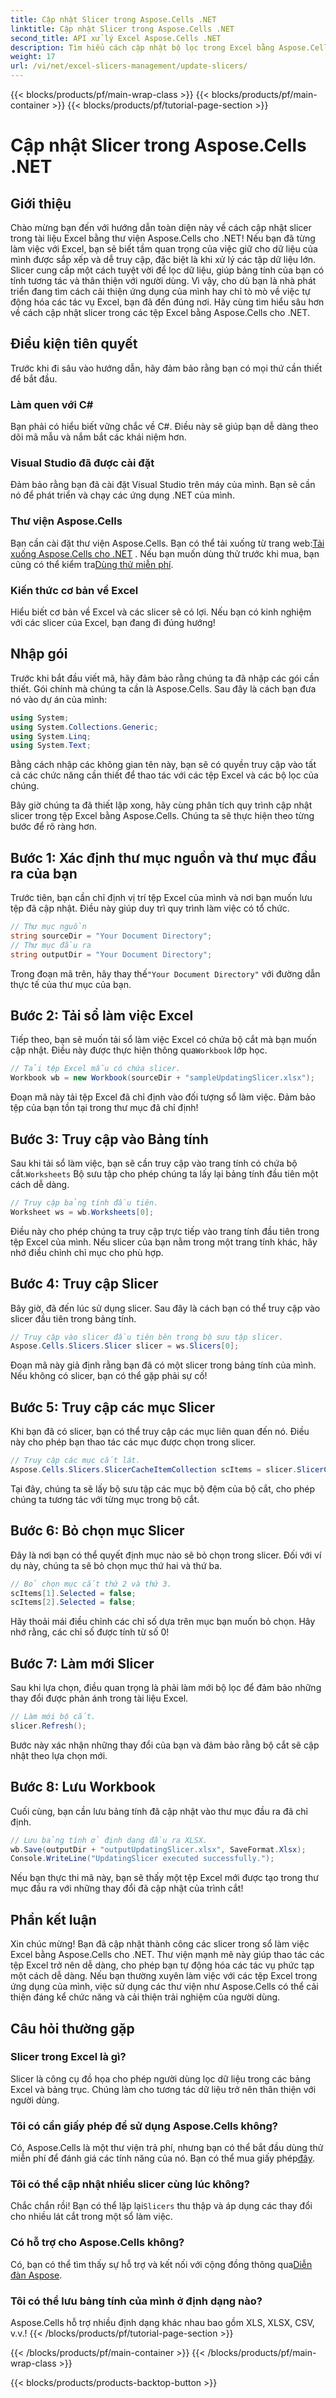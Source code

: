 ```yaml
---
title: Cập nhật Slicer trong Aspose.Cells .NET
linktitle: Cập nhật Slicer trong Aspose.Cells .NET
second_title: API xử lý Excel Aspose.Cells .NET
description: Tìm hiểu cách cập nhật bộ lọc trong Excel bằng Aspose.Cells cho .NET với hướng dẫn từng bước này và nâng cao kỹ năng phân tích dữ liệu của bạn.
weight: 17
url: /vi/net/excel-slicers-management/update-slicers/
---
```


{{< blocks/products/pf/main-wrap-class >}}
{{< blocks/products/pf/main-container >}}
{{< blocks/products/pf/tutorial-page-section >}}

# Cập nhật Slicer trong Aspose.Cells .NET

## Giới thiệu
Chào mừng bạn đến với hướng dẫn toàn diện này về cách cập nhật slicer trong tài liệu Excel bằng thư viện Aspose.Cells cho .NET! Nếu bạn đã từng làm việc với Excel, bạn sẽ biết tầm quan trọng của việc giữ cho dữ liệu của mình được sắp xếp và dễ truy cập, đặc biệt là khi xử lý các tập dữ liệu lớn. Slicer cung cấp một cách tuyệt vời để lọc dữ liệu, giúp bảng tính của bạn có tính tương tác và thân thiện với người dùng. Vì vậy, cho dù bạn là nhà phát triển đang tìm cách cải thiện ứng dụng của mình hay chỉ tò mò về việc tự động hóa các tác vụ Excel, bạn đã đến đúng nơi. Hãy cùng tìm hiểu sâu hơn về cách cập nhật slicer trong các tệp Excel bằng Aspose.Cells cho .NET.
## Điều kiện tiên quyết
Trước khi đi sâu vào hướng dẫn, hãy đảm bảo rằng bạn có mọi thứ cần thiết để bắt đầu.
### Làm quen với C#
Bạn phải có hiểu biết vững chắc về C#. Điều này sẽ giúp bạn dễ dàng theo dõi mã mẫu và nắm bắt các khái niệm hơn.
### Visual Studio đã được cài đặt
Đảm bảo rằng bạn đã cài đặt Visual Studio trên máy của mình. Bạn sẽ cần nó để phát triển và chạy các ứng dụng .NET của mình. 
### Thư viện Aspose.Cells
 Bạn cần cài đặt thư viện Aspose.Cells. Bạn có thể tải xuống từ trang web:[Tải xuống Aspose.Cells cho .NET](https://releases.aspose.com/cells/net/) . Nếu bạn muốn dùng thử trước khi mua, bạn cũng có thể kiểm tra[Dùng thử miễn phí](https://releases.aspose.com/).
### Kiến thức cơ bản về Excel
Hiểu biết cơ bản về Excel và các slicer sẽ có lợi. Nếu bạn có kinh nghiệm với các slicer của Excel, bạn đang đi đúng hướng!
## Nhập gói
Trước khi bắt đầu viết mã, hãy đảm bảo rằng chúng ta đã nhập các gói cần thiết. Gói chính mà chúng ta cần là Aspose.Cells. Sau đây là cách bạn đưa nó vào dự án của mình:
```csharp
using System;
using System.Collections.Generic;
using System.Linq;
using System.Text;
```
Bằng cách nhập các không gian tên này, bạn sẽ có quyền truy cập vào tất cả các chức năng cần thiết để thao tác với các tệp Excel và các bộ lọc của chúng.

Bây giờ chúng ta đã thiết lập xong, hãy cùng phân tích quy trình cập nhật slicer trong tệp Excel bằng Aspose.Cells. Chúng ta sẽ thực hiện theo từng bước để rõ ràng hơn.
## Bước 1: Xác định thư mục nguồn và thư mục đầu ra của bạn
Trước tiên, bạn cần chỉ định vị trí tệp Excel của mình và nơi bạn muốn lưu tệp đã cập nhật. Điều này giúp duy trì quy trình làm việc có tổ chức.
```csharp
// Thư mục nguồn
string sourceDir = "Your Document Directory";
// Thư mục đầu ra
string outputDir = "Your Document Directory";
```
 Trong đoạn mã trên, hãy thay thế`"Your Document Directory"` với đường dẫn thực tế của thư mục của bạn. 
## Bước 2: Tải sổ làm việc Excel
 Tiếp theo, bạn sẽ muốn tải sổ làm việc Excel có chứa bộ cắt mà bạn muốn cập nhật. Điều này được thực hiện thông qua`Workbook` lớp học.
```csharp
// Tải tệp Excel mẫu có chứa slicer.
Workbook wb = new Workbook(sourceDir + "sampleUpdatingSlicer.xlsx");
```
Đoạn mã này tải tệp Excel đã chỉ định vào đối tượng sổ làm việc. Đảm bảo tệp của bạn tồn tại trong thư mục đã chỉ định!
## Bước 3: Truy cập vào Bảng tính
 Sau khi tải sổ làm việc, bạn sẽ cần truy cập vào trang tính có chứa bộ cắt.`Worksheets` Bộ sưu tập cho phép chúng ta lấy lại bảng tính đầu tiên một cách dễ dàng.
```csharp
// Truy cập bảng tính đầu tiên.
Worksheet ws = wb.Worksheets[0];
```
Điều này cho phép chúng ta truy cập trực tiếp vào trang tính đầu tiên trong tệp Excel của mình. Nếu slicer của bạn nằm trong một trang tính khác, hãy nhớ điều chỉnh chỉ mục cho phù hợp.
## Bước 4: Truy cập Slicer
Bây giờ, đã đến lúc sử dụng slicer. Sau đây là cách bạn có thể truy cập vào slicer đầu tiên trong bảng tính.
```csharp
// Truy cập vào slicer đầu tiên bên trong bộ sưu tập slicer.
Aspose.Cells.Slicers.Slicer slicer = ws.Slicers[0];
```
Đoạn mã này giả định rằng bạn đã có một slicer trong bảng tính của mình. Nếu không có slicer, bạn có thể gặp phải sự cố!
## Bước 5: Truy cập các mục Slicer
Khi bạn đã có slicer, bạn có thể truy cập các mục liên quan đến nó. Điều này cho phép bạn thao tác các mục được chọn trong slicer.
```csharp
// Truy cập các mục cắt lát.
Aspose.Cells.Slicers.SlicerCacheItemCollection scItems = slicer.SlicerCache.SlicerCacheItems;
```
Tại đây, chúng ta sẽ lấy bộ sưu tập các mục bộ đệm của bộ cắt, cho phép chúng ta tương tác với từng mục trong bộ cắt.
## Bước 6: Bỏ chọn mục Slicer
Đây là nơi bạn có thể quyết định mục nào sẽ bỏ chọn trong slicer. Đối với ví dụ này, chúng ta sẽ bỏ chọn mục thứ hai và thứ ba.
```csharp
// Bỏ chọn mục cắt thứ 2 và thứ 3.
scItems[1].Selected = false;
scItems[2].Selected = false;
```
Hãy thoải mái điều chỉnh các chỉ số dựa trên mục bạn muốn bỏ chọn. Hãy nhớ rằng, các chỉ số được tính từ số 0!
## Bước 7: Làm mới Slicer
Sau khi lựa chọn, điều quan trọng là phải làm mới bộ lọc để đảm bảo những thay đổi được phản ánh trong tài liệu Excel.
```csharp
// Làm mới bộ cắt.
slicer.Refresh();
```
Bước này xác nhận những thay đổi của bạn và đảm bảo rằng bộ cắt sẽ cập nhật theo lựa chọn mới.
## Bước 8: Lưu Workbook
Cuối cùng, bạn cần lưu bảng tính đã cập nhật vào thư mục đầu ra đã chỉ định.
```csharp
// Lưu bảng tính ở định dạng đầu ra XLSX.
wb.Save(outputDir + "outputUpdatingSlicer.xlsx", SaveFormat.Xlsx);
Console.WriteLine("UpdatingSlicer executed successfully.");
```
Nếu bạn thực thi mã này, bạn sẽ thấy một tệp Excel mới được tạo trong thư mục đầu ra với những thay đổi đã cập nhật của trình cắt!
## Phần kết luận
Xin chúc mừng! Bạn đã cập nhật thành công các slicer trong sổ làm việc Excel bằng Aspose.Cells cho .NET. Thư viện mạnh mẽ này giúp thao tác các tệp Excel trở nên dễ dàng, cho phép bạn tự động hóa các tác vụ phức tạp một cách dễ dàng. Nếu bạn thường xuyên làm việc với các tệp Excel trong ứng dụng của mình, việc sử dụng các thư viện như Aspose.Cells có thể cải thiện đáng kể chức năng và cải thiện trải nghiệm của người dùng.
## Câu hỏi thường gặp
### Slicer trong Excel là gì?
Slicer là công cụ đồ họa cho phép người dùng lọc dữ liệu trong các bảng Excel và bảng trục. Chúng làm cho tương tác dữ liệu trở nên thân thiện với người dùng.
### Tôi có cần giấy phép để sử dụng Aspose.Cells không?
 Có, Aspose.Cells là một thư viện trả phí, nhưng bạn có thể bắt đầu dùng thử miễn phí để đánh giá các tính năng của nó. Bạn có thể mua giấy phép[đây](https://purchase.aspose.com/buy).
### Tôi có thể cập nhật nhiều slicer cùng lúc không?
 Chắc chắn rồi! Bạn có thể lặp lại`Slicers` thu thập và áp dụng các thay đổi cho nhiều lát cắt trong một sổ làm việc.
### Có hỗ trợ cho Aspose.Cells không?
 Có, bạn có thể tìm thấy sự hỗ trợ và kết nối với cộng đồng thông qua[Diễn đàn Aspose](https://forum.aspose.com/c/cells/9).
### Tôi có thể lưu bảng tính của mình ở định dạng nào?
Aspose.Cells hỗ trợ nhiều định dạng khác nhau bao gồm XLS, XLSX, CSV, v.v.!
{{< /blocks/products/pf/tutorial-page-section >}}

{{< /blocks/products/pf/main-container >}}
{{< /blocks/products/pf/main-wrap-class >}}

{{< blocks/products/products-backtop-button >}}
